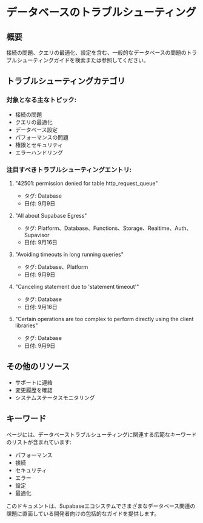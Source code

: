 # データベースのトラブルシューティング

## 概要

接続の問題、クエリの最適化、設定を含む、一般的なデータベースの問題のトラブルシューティングガイドを検索または参照してください。

## トラブルシューティングカテゴリ

### 対象となる主なトピック:
- 接続の問題
- クエリの最適化
- データベース設定
- パフォーマンスの問題
- 権限とセキュリティ
- エラーハンドリング

### 注目すべきトラブルシューティングエントリ:

1. "42501: permission denied for table http_request_queue"
   - タグ: Database
   - 日付: 9月9日

2. "All about Supabase Egress"
   - タグ: Platform、Database、Functions、Storage、Realtime、Auth、Supavisor
   - 日付: 9月16日

3. "Avoiding timeouts in long running queries"
   - タグ: Database、Platform
   - 日付: 9月9日

4. "Canceling statement due to 'statement timeout'"
   - タグ: Database
   - 日付: 9月16日

5. "Certain operations are too complex to perform directly using the client libraries"
   - タグ: Database
   - 日付: 9月9日

## その他のリソース
- サポートに連絡
- 変更履歴を確認
- システムステータスモニタリング

## キーワード

ページには、データベーストラブルシューティングに関連する広範なキーワードのリストが含まれています:
- パフォーマンス
- 接続
- セキュリティ
- エラー
- 設定
- 最適化

このドキュメントは、Supabaseエコシステムでさまざまなデータベース関連の課題に直面している開発者向けの包括的なガイドを提供します。
